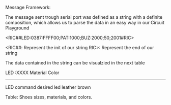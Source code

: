 Message Framework:

The message sent trough serial port was defined as a string with a definite composition, 
which allows us to parse the data in an easy way in our Circuit Playground



<RIC##LED:0387:FFFF00;PAT:1000;BUZ:2000;50;2001#RIC>

<RIC##: Represent the init of our string
 RIC>:  Represent the end of our string

The data contained in the string can be visualzied in the next table

LED         :XXXX  Material      Color
----------- -----  ------------  ------------
LED command desired led  leather       brown

Table: Shoes sizes, materials, and colors.
